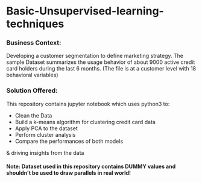 # Basic-Unsupervised-learning-techniques
<h3>Business Context:</h3>
<p>Developing a customer segmentation to define marketing strategy. The sample Dataset summarizes the usage behavior of about 9000 active credit card holders during the last 6 months. (The file is at a customer level with 18 behavioral variables)</p>


<h3>Solution Offered:</h3>
<p>This repository contains jupyter notebook which uses python3 to:
<ul> 
<li>Clean the Data</li>
<li>Build a k-means algorithm for clustering credit card data</li>
<li>Apply PCA to the dataset</li>
<li>Perform cluster analysis</li>
<li>Compare the performances of both models</li>
</ul>
& driving insights from the data
</p>

<h4>Note: Dataset used in this repository contains DUMMY values and shouldn't be used to draw parallels in real world!</h4>
